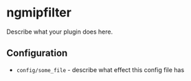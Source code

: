 ngmipfilter
========

Describe what your plugin does here.

Configuration
-------------

* `config/some_file` - describe what effect this config file has
